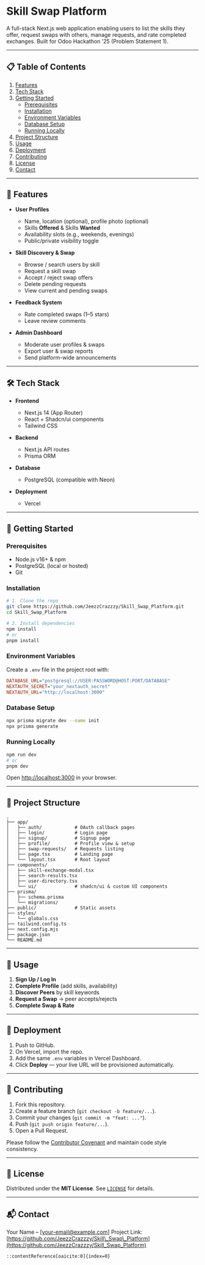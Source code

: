 
# Skill Swap Platform

A full-stack Next.js web application enabling users to list the skills they offer, request swaps with others, manage requests, and rate completed exchanges. Built for Odoo Hackathon ’25 (Problem Statement 1).

---

## 📋 Table of Contents
1. [Features](#features)  
2. [Tech Stack](#tech-stack)  
3. [Getting Started](#getting-started)  
   - [Prerequisites](#prerequisites)  
   - [Installation](#installation)  
   - [Environment Variables](#environment-variables)  
   - [Database Setup](#database-setup)  
   - [Running Locally](#running-locally)  
4. [Project Structure](#project-structure)  
5. [Usage](#usage)  
6. [Deployment](#deployment)  
7. [Contributing](#contributing)  
8. [License](#license)  
9. [Contact](#contact)  

---

## 🚀 Features

- **User Profiles**  
  - Name, location (optional), profile photo (optional)  
  - Skills **Offered** & Skills **Wanted**  
  - Availability slots (e.g., weekends, evenings)  
  - Public/private visibility toggle  

- **Skill Discovery & Swap**  
  - Browse / search users by skill  
  - Request a skill swap  
  - Accept / reject swap offers  
  - Delete pending requests  
  - View current and pending swaps  

- **Feedback System**  
  - Rate completed swaps (1–5 stars)  
  - Leave review comments  

- **Admin Dashboard**  
  - Moderate user profiles & swaps  
  - Export user & swap reports  
  - Send platform-wide announcements  

---

## 🛠️ Tech Stack

- **Frontend**  
  - Next.js 14 (App Router)  
  - React + Shadcn/ui components  
  - Tailwind CSS  

- **Backend**  
  - Next.js API routes  
  - Prisma ORM  

- **Database**  
  - PostgreSQL (compatible with Neon)  

- **Deployment**  
  - Vercel  

---

## 🏁 Getting Started

### Prerequisites

- Node.js v16+ & npm  
- PostgreSQL (local or hosted)  
- Git

### Installation

```bash
# 1. Clone the repo
git clone https://github.com/JeezzCrazzzy/Skill_Swap_Platform.git
cd Skill_Swap_Platform

# 2. Install dependencies
npm install
# or
pnpm install
````

### Environment Variables

Create a `.env` file in the project root with:

```ini
DATABASE_URL="postgresql://USER:PASSWORD@HOST:PORT/DATABASE"
NEXTAUTH_SECRET="your_nextauth_secret"
NEXTAUTH_URL="http://localhost:3000"
```

### Database Setup

```bash
npx prisma migrate dev --name init
npx prisma generate
```

### Running Locally

```bash
npm run dev
# or
pnpm dev
```

Open [http://localhost:3000](http://localhost:3000) in your browser.

---

## 📂 Project Structure

```
.
├── app/
│   ├── auth/            # OAuth callback pages
│   ├── login/           # Login page
│   ├── signup/          # Signup page
│   ├── profile/         # Profile view & setup
│   ├── swap-requests/   # Requests listing
│   ├── page.tsx         # Landing page
│   └── layout.tsx       # Root layout
├── components/
│   ├── skill-exchange-modal.tsx
│   ├── search-results.tsx
│   ├── user-directory.tsx
│   └── ui/              # shadcn/ui & custom UI components
├── prisma/
│   ├── schema.prisma
│   └── migrations/
├── public/              # Static assets
├── styles/
│   └── globals.css
├── tailwind.config.ts
├── next.config.mjs
├── package.json
└── README.md
```

---

## 🎯 Usage

1. **Sign Up / Log In**
2. **Complete Profile** (add skills, availability)
3. **Discover Peers** by skill keywords
4. **Request a Swap** → peer accepts/rejects
5. **Complete Swap & Rate**

---

## 🚀 Deployment

1. Push to GitHub.
2. On Vercel, import the repo.
3. Add the same `.env` variables in Vercel Dashboard.
4. Click **Deploy** — your live URL will be provisioned automatically.

---

## 🤝 Contributing

1. Fork this repository.
2. Create a feature branch (`git checkout -b feature/...`).
3. Commit your changes (`git commit -m "feat: ..."`).
4. Push (`git push origin feature/...`).
5. Open a Pull Request.

Please follow the [Contributor Covenant](https://www.contributor-covenant.org/) and maintain code style consistency.

---

## 📄 License

Distributed under the **MIT License**. See [`LICENSE`](LICENSE) for details.

---

## 📬 Contact

Your Name – \[[your-email@example.com](mailto:your-email@example.com)]
Project Link: [https://github.com/JeezzCrazzzy/Skill\_Swap\_Platform](https://github.com/JeezzCrazzzy/Skill_Swap_Platform)

```
::contentReference[oaicite:0]{index=0}
```
